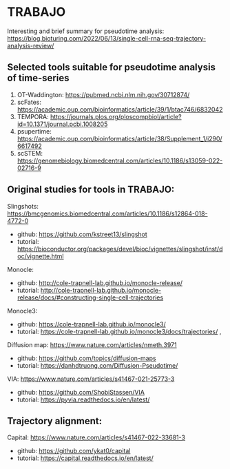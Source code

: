 # TRABAJO


Interesting and brief summary for pseudotime analysis:
https://blog.bioturing.com/2022/06/13/single-cell-rna-seq-trajectory-analysis-review/

Selected tools suitable for pseudotime analysis of time-series
--------------------------------------------------------------
1) OT-Waddington:   https://pubmed.ncbi.nlm.nih.gov/30712874/
2) scFates:         https://academic.oup.com/bioinformatics/article/39/1/btac746/6832042
3) TEMPORA:         https://journals.plos.org/ploscompbiol/article?id=10.1371/journal.pcbi.1008205
4) psupertime:      https://academic.oup.com/bioinformatics/article/38/Supplement_1/i290/6617492
5) scSTEM:          https://genomebiology.biomedcentral.com/articles/10.1186/s13059-022-02716-9

Original studies for tools in TRABAJO:
----------------------------------------
Slingshots:         https://bmcgenomics.biomedcentral.com/articles/10.1186/s12864-018-4772-0
  - github:         https://github.com/kstreet13/slingshot
  - tutorial:       https://bioconductor.org/packages/devel/bioc/vignettes/slingshot/inst/doc/vignette.html

Monocle:
  - github:         http://cole-trapnell-lab.github.io/monocle-release/
  - tutorial:       http://cole-trapnell-lab.github.io/monocle-release/docs/#constructing-single-cell-trajectories
  
Monocle3:
  - github:         https://cole-trapnell-lab.github.io/monocle3/
  - tutorial:       https://cole-trapnell-lab.github.io/monocle3/docs/trajectories/ ,
  
Diffusion map:     https://www.nature.com/articles/nmeth.3971
  - github:        https://github.com/topics/diffusion-maps
  - tutorial:      https://danhdtruong.com/Diffusion-Pseudotime/

VIA:              https://www.nature.com/articles/s41467-021-25773-3
  - github:       https://github.com/ShobiStassen/VIA
  - tutorial:     https://pyvia.readthedocs.io/en/latest/


Trajectory alignment:
-----------------------
Capital:       https://www.nature.com/articles/s41467-022-33681-3
  - github:    https://github.com/ykat0/capital
  - tutorial:  https://capital.readthedocs.io/en/latest/



